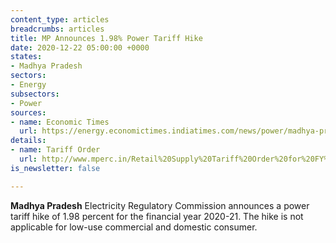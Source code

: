 ```yaml
---
content_type: articles
breadcrumbs: articles
title: MP Announces 1.98% Power Tariff Hike
date: 2020-12-22 05:00:00 +0000
states:
- Madhya Pradesh
sectors:
- Energy
subsectors:
- Power
sources:
- name: Economic Times
  url: https://energy.economictimes.indiatimes.com/news/power/madhya-pradesh-mild-power-tariff-hike-in-view-of-covid-19-meter-rent-scrapped/79789138
details:
- name: Tariff Order
  url: http://www.mperc.in/Retail%20Supply%20Tariff%20Order%20for%20FY%202020-21.pdf
is_newsletter: false

---
```

**Madhya Pradesh** Electricity Regulatory Commission announces a power tariff hike of 1.98 percent for the financial year 2020-21. The hike is not applicable for low-use commercial and domestic consumer.
